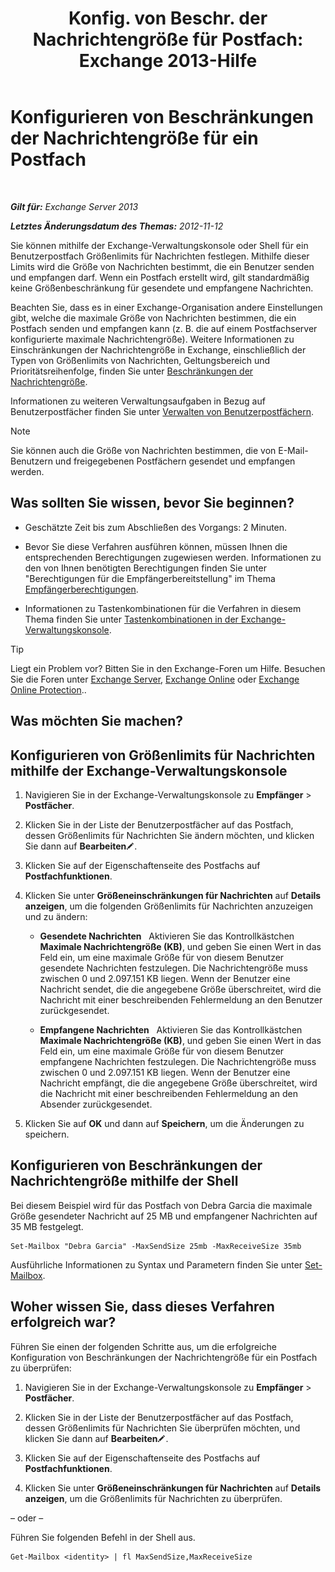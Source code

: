 ﻿---
title: 'Konfig. von Beschr. der Nachrichtengröße für Postfach: Exchange 2013-Hilfe'
TOCTitle: Konfigurieren von Beschränkungen der Nachrichtengröße für ein Postfach
ms:assetid: d1220685-14c0-4c4f-abb2-3920f3046212
ms:mtpsurl: https://technet.microsoft.com/de-de/library/Bb124708(v=EXCHG.150)
ms:contentKeyID: 50554913
ms.date: 04/24/2018
mtps_version: v=EXCHG.150
ms.translationtype: HT
---

# Konfigurieren von Beschränkungen der Nachrichtengröße für ein Postfach

 

_**Gilt für:** Exchange Server 2013_

_**Letztes Änderungsdatum des Themas:** 2012-11-12_

Sie können mithilfe der Exchange-Verwaltungskonsole oder Shell für ein Benutzerpostfach Größenlimits für Nachrichten festlegen. Mithilfe dieser Limits wird die Größe von Nachrichten bestimmt, die ein Benutzer senden und empfangen darf. Wenn ein Postfach erstellt wird, gilt standardmäßig keine Größenbeschränkung für gesendete und empfangene Nachrichten.

Beachten Sie, dass es in einer Exchange-Organisation andere Einstellungen gibt, welche die maximale Größe von Nachrichten bestimmen, die ein Postfach senden und empfangen kann (z. B. die auf einem Postfachserver konfigurierte maximale Nachrichtengröße). Weitere Informationen zu Einschränkungen der Nachrichtengröße in Exchange, einschließlich der Typen von Größenlimits von Nachrichten, Geltungsbereich und Prioritätsreihenfolge, finden Sie unter [Beschränkungen der Nachrichtengröße](message-size-limits-exchange-2013-help.md).

Informationen zu weiteren Verwaltungsaufgaben in Bezug auf Benutzerpostfächer finden Sie unter [Verwalten von Benutzerpostfächern](manage-user-mailboxes-exchange-2013-help.md).


> [!NOTE]
> Sie können auch die Größe von Nachrichten bestimmen, die von E-Mail-Benutzern und freigegebenen Postfächern gesendet und empfangen werden.



## Was sollten Sie wissen, bevor Sie beginnen?

  - Geschätzte Zeit bis zum Abschließen des Vorgangs: 2 Minuten.

  - Bevor Sie diese Verfahren ausführen können, müssen Ihnen die entsprechenden Berechtigungen zugewiesen werden. Informationen zu den von Ihnen benötigten Berechtigungen finden Sie unter "Berechtigungen für die Empfängerbereitstellung" im Thema [Empfängerberechtigungen](recipients-permissions-exchange-2013-help.md).

  - Informationen zu Tastenkombinationen für die Verfahren in diesem Thema finden Sie unter [Tastenkombinationen in der Exchange-Verwaltungskonsole](keyboard-shortcuts-in-the-exchange-admin-center-exchange-online-protection-help.md).


> [!TIP]
> Liegt ein Problem vor? Bitten Sie in den Exchange-Foren um Hilfe. Besuchen Sie die Foren unter <A href="https://go.microsoft.com/fwlink/p/?linkid=60612">Exchange Server</A>, <A href="https://go.microsoft.com/fwlink/p/?linkid=267542">Exchange Online</A> oder <A href="https://go.microsoft.com/fwlink/p/?linkid=285351">Exchange Online Protection</A>..



## Was möchten Sie machen?

## Konfigurieren von Größenlimits für Nachrichten mithilfe der Exchange-Verwaltungskonsole

1.  Navigieren Sie in der Exchange-Verwaltungskonsole zu **Empfänger** \> **Postfächer**.

2.  Klicken Sie in der Liste der Benutzerpostfächer auf das Postfach, dessen Größenlimits für Nachrichten Sie ändern möchten, und klicken Sie dann auf **Bearbeiten**![Bearbeitungssymbol](images/Bb124582.6f53ccb2-1f13-4c02-bea0-30690e6ea71d(EXCHG.150).gif "Bearbeitungssymbol").

3.  Klicken Sie auf der Eigenschaftenseite des Postfachs auf **Postfachfunktionen**.

4.  Klicken Sie unter **Größeneinschränkungen für Nachrichten** auf **Details anzeigen**, um die folgenden Größenlimits für Nachrichten anzuzeigen und zu ändern:
    
      - **Gesendete Nachrichten**   Aktivieren Sie das Kontrollkästchen **Maximale Nachrichtengröße (KB)**, und geben Sie einen Wert in das Feld ein, um eine maximale Größe für von diesem Benutzer gesendete Nachrichten festzulegen. Die Nachrichtengröße muss zwischen 0 und 2.097.151 KB liegen. Wenn der Benutzer eine Nachricht sendet, die die angegebene Größe überschreitet, wird die Nachricht mit einer beschreibenden Fehlermeldung an den Benutzer zurückgesendet.
    
      - **Empfangene Nachrichten**   Aktivieren Sie das Kontrollkästchen **Maximale Nachrichtengröße (KB)**, und geben Sie einen Wert in das Feld ein, um eine maximale Größe für von diesem Benutzer empfangene Nachrichten festzulegen. Die Nachrichtengröße muss zwischen 0 und 2.097.151 KB liegen. Wenn der Benutzer eine Nachricht empfängt, die die angegebene Größe überschreitet, wird die Nachricht mit einer beschreibenden Fehlermeldung an den Absender zurückgesendet.

5.  Klicken Sie auf **OK** und dann auf **Speichern**, um die Änderungen zu speichern.

## Konfigurieren von Beschränkungen der Nachrichtengröße mithilfe der Shell

Bei diesem Beispiel wird für das Postfach von Debra Garcia die maximale Größe gesendeter Nachricht auf 25 MB und empfangener Nachrichten auf 35 MB festgelegt.

    Set-Mailbox "Debra Garcia" -MaxSendSize 25mb -MaxReceiveSize 35mb

Ausführliche Informationen zu Syntax und Parametern finden Sie unter [Set-Mailbox](https://technet.microsoft.com/de-de/library/bb123981\(v=exchg.150\)).

## Woher wissen Sie, dass dieses Verfahren erfolgreich war?

Führen Sie einen der folgenden Schritte aus, um die erfolgreiche Konfiguration von Beschränkungen der Nachrichtengröße für ein Postfach zu überprüfen:

1.  Navigieren Sie in der Exchange-Verwaltungskonsole zu **Empfänger** \> **Postfächer**.

2.  Klicken Sie in der Liste der Benutzerpostfächer auf das Postfach, dessen Größenlimits für Nachrichten Sie überprüfen möchten, und klicken Sie dann auf **Bearbeiten**![Bearbeitungssymbol](images/Bb124582.6f53ccb2-1f13-4c02-bea0-30690e6ea71d(EXCHG.150).gif "Bearbeitungssymbol").

3.  Klicken Sie auf der Eigenschaftenseite des Postfachs auf **Postfachfunktionen**.

4.  Klicken Sie unter **Größeneinschränkungen für Nachrichten** auf **Details anzeigen**, um die Größenlimits für Nachrichten zu überprüfen.

– oder –

Führen Sie folgenden Befehl in der Shell aus.

    Get-Mailbox <identity> | fl MaxSendSize,MaxReceiveSize

